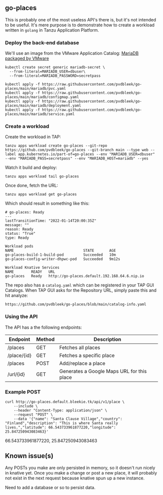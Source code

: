 ## go-places

This is probably one of the most useless API's there is, but it's not intended to be useful. 
It's mere purpose is to demonstrate how to create a workload written in `golang` in Tanzu Application Platform.

### Deploy the back-end database

We'll use an image from the VMware Application Catalog:
[MariaDB packaged by VMware](https://tac.bitnami.com/apps/158b6299c514cae9f673ba80ff08542b4d87b8bf)


```
kubectl create secret generic mariadb-secret \
  --from-literal=MARIADB_USER=dbuser\
  --from-literal=MARIADB_PASSWORD=secretpass
```

```
kubectl apply -f https://raw.githubusercontent.com/pvdbleek/go-places/main/mariadb/pvc.yaml
kubectl apply -f https://raw.githubusercontent.com/pvdbleek/go-places/main/mariadb/configmap.yaml
kubectl apply -f https://raw.githubusercontent.com/pvdbleek/go-places/main/mariadb/deployment.yaml
kubectl apply -f https://raw.githubusercontent.com/pvdbleek/go-places/main/mariadb/service.yaml
```
### Create a workload

Create the workload in TAP:

```
tanzu apps workload create go-places --git-repo https://github.com/pvdbleek/go-places --git-branch main --type web --label app.kubernetes.io/part-of=go-places --env "MARIADB_USER=dbuser" --env "MARIADB_PASS=secretpass" --env "MARIADB_HOST=mariadb" --yes
```

Watch it build and deploy:

```
tanzu apps workload tail go-places
```

Once done, fetch the URL:

```
tanzu apps workload get go-places
```

Which should result in something like this:

```
# go-places: Ready
---
lastTransitionTime: "2022-01-14T20:00:35Z"
message: ""
reason: Ready
status: "True"
type: Ready

Workload pods
NAME                                STATE       AGE
go-places-build-1-build-pod         Succeeded   10m
go-places-config-writer-dhpwc-pod   Succeeded   9m12s

Workload Knative Services
NAME        READY   URL
go-places   Ready   http://go-places.default.192.168.64.6.nip.io
```

The repo also has a `catalog.yaml` which can be registered in your TAP GUI Catalogs.
When TAP GUI asks for the Repository URL, simply paste this and hit analyze:

```
https://github.com/pvdbleek/go-places/blob/main/catalog-info.yaml
```
### Using the API

The API has a the following endpoints:

| Endpoint     | Method      | Description                                |
| ------------ | ----------- | ------------------------------------------ |
| /places      | GET         | Fetches all places                         |
| /place/{id}  | GET         | Fetches a specific place                   |
| /places      | POST        | Add/replace a place                        |
| /url/{id}    | GET         | Generates a Google Maps URL for this place |

### Example POST

```
curl http://go-places.default.bleekie.tk/api/v1/place \
    --include \
    --header "Content-Type: application/json" \
    --request "POST" \
    --data '{"name": "Santa Clause Village","country": "Finland","description": "This is where Santa really lives.","latitude": 66.543733961877220,"longitude": 25.847250943083463}'
```
66.543733961877220, 25.847250943083463


## Known issue(s)

Any POSTs you make are only persisted in memory, so it doesn't run nicely in knative yet. Once you make a change or post a new place, it will probably not exist in the next request because knative spun up a new instance.

Need to add a database or so to persist data.